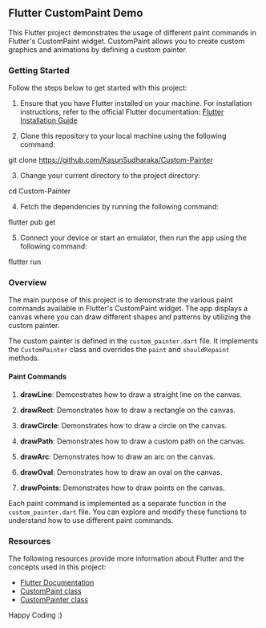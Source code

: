 ## Flutter CustomPaint Demo

This Flutter project demonstrates the usage of different paint commands in Flutter's CustomPaint widget. CustomPaint allows you to create custom graphics and animations by defining a custom painter.

### Getting Started

Follow the steps below to get started with this project:

1. Ensure that you have Flutter installed on your machine. For installation instructions, refer to the official Flutter documentation: [Flutter Installation Guide](https://flutter.dev/docs/get-started/install)

2. Clone this repository to your local machine using the following command:

git clone https://github.com/KasunSudharaka/Custom-Painter

3. Change your current directory to the project directory:

cd Custom-Painter

4. Fetch the dependencies by running the following command:

flutter pub get

5. Connect your device or start an emulator, then run the app using the following command:

flutter run

### Overview

The main purpose of this project is to demonstrate the various paint commands available in Flutter's CustomPaint widget. The app displays a canvas where you can draw different shapes and patterns by utilizing the custom painter.

The custom painter is defined in the `custom_painter.dart` file. It implements the `CustomPainter` class and overrides the `paint` and `shouldRepaint` methods.

#### Paint Commands

1. **drawLine**: Demonstrates how to draw a straight line on the canvas.

2. **drawRect**: Demonstrates how to draw a rectangle on the canvas.

3. **drawCircle**: Demonstrates how to draw a circle on the canvas.

4. **drawPath**: Demonstrates how to draw a custom path on the canvas.

5. **drawArc**: Demonstrates how to draw an arc on the canvas.

6. **drawOval**: Demonstrates how to draw an oval on the canvas.

7. **drawPoints**: Demonstrates how to draw points on the canvas.

Each paint command is implemented as a separate function in the `custom_painter.dart` file. You can explore and modify these functions to understand how to use different paint commands.

### Resources

The following resources provide more information about Flutter and the concepts used in this project:

- [Flutter Documentation](https://flutter.dev/docs)
- [CustomPaint class](https://api.flutter.dev/flutter/rendering/CustomPaint-class.html)
- [CustomPainter class](https://api.flutter.dev/flutter/rendering/CustomPainter-class.html)

Happy Coding :)
